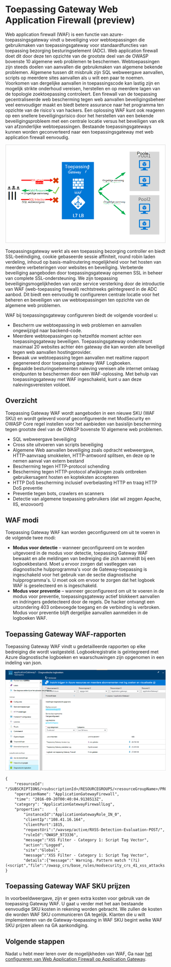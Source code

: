 <properties
   pageTitle="Inleiding tot Web Application Firewall (WAF) voor de toepassingsgateway | Microsoft Azure"
   description="Deze pagina bevat een overzicht van Web Application Firewall (WAF) voor de Gateway-toepassing "
   documentationCenter="na"
   services="application-gateway"
   authors="amsriva"
   manager="rossort"
   editor="amsriva"/>
<tags
   ms.service="application-gateway"
   ms.devlang="na"
   ms.topic="hero-article"
   ms.tgt_pltfrm="na"
   ms.workload="infrastructure-services"
   ms.date="10/25/2016"
   ms.author="amsriva"/>

# <a name="application-gateway-web-application-firewall-preview"></a>Toepassing Gateway Web Application Firewall (preview)

Web application firewall (WAF) is een functie van azure-toepassingsgateway vindt u beveiliging voor webtoepassingen die gebruikmaken van toepassingsgateway voor standaardfuncties van toepassing bezorging besturingselement (ADC). Web application firewall doet dit door deze ten opzichte van de grootste deel van de OWASP bovenste 10 algemene web problemen te beschermen. Webtoepassingen zijn steeds doelen van aanvallen die gebruikmaken van algemene bekende problemen. Algemene tussen dit misbruik zijn SQL webweergave aanvallen, scripts op meerdere sites aanvallen als u wilt een paar te noemen. Voorkomen van dergelijke aanvallen in toepassingscode kan lastig zijn en mogelijk strikte onderhoud vereisen, herstellen en op meerdere lagen van de topologie zoektoepassing controleert. Een firewall van de toepassing gecentraliseerde web bescherming tegen web aanvallen beveiligingsbeheer veel eenvoudiger maakt en biedt betere assurance naar het programma ten opzichte van de risico's van hackers. Een oplossing WAF kunt ook reageren op een snellere beveiligingsrisico door het herstellen van een bekende beveiligingsprobleem met een centrale locatie versus het beveiligen van elk van afzonderlijke webtoepassingen. Bestaande toepassingsgateways kunnen worden geconverteerd naar een toepassingsgateway met web application firewall eenvoudig.

![imageURLroute](./media/application-gateway-webapplicationfirewall-overview/WAF1.png)

Toepassingsgateway werkt als een toepassing bezorging controller en biedt SSL-beëindiging, cookie gebaseerde sessie affiniteit, round robin laden verdeling, inhoud op basis-mailroutering mogelijkheid voor het hosten van meerdere verbeteringen voor websites en beveiliging. Verbeterde beveiliging aangeboden door toepassingsgateway opnemen SSL in beheer van complete SSL-ondersteuning. We zijn toepassing beveiligingsmogelijkheden van onze service versterking door de introductie van WAF (web-toepassing firewall) rechtstreeks geïntegreerd in de ADC aanbod. Dit biedt een eenvoudig te configureren centrale locatie voor het beheren en beveiligen van uw webtoepassingen ten opzichte van de algemene web problemen.

WAF bij toepassingsgateway configureren biedt de volgende voordeel u:

- Bescherm uw webtoepassing in web problemen en aanvallen ongewijzigd naar backend-code.
- Meerdere webtoepassingen op hetzelfde moment achter een toepassingsgateway beveiligen. Toepassingsgateway ondersteunt maximaal 20 websites achter één gateway die kan worden alle beveiligd tegen web aanvallen hostingprovider.
- Bewaak uw webtoepassing tegen aanvallen met realtime rapport gegenereerd door toepassing gateway WAF Logboeken.
- Bepaalde besturingselementen naleving vereisen alle internet omlaag eindpunten te beschermen door een WAF-oplossing. Met behulp van toepassingsgateway met WAF ingeschakeld, kunt u aan deze nalevingsvereisten voldoet.

## <a name="overview"></a>Overzicht

Toepassing Gateway WAF wordt aangeboden in een nieuwe SKU (WAF SKU) en wordt geleverd vooraf geconfigureerde met ModSecurity en OWASP Core regel instellen voor het aanbieden van basislijn bescherming tegen grootste deel van de OWASP bovenste 10 algemene web problemen.

- SQL webweergave beveiliging
- Cross site uitvoeren van scripts beveiliging
- Algemene Web aanvallen beveiliging zoals opdracht webweergave, HTTP-aanvraag smokkelen, HTTP-antwoord splitsen, en deze op te nemen aanval van extern bestand
- Bescherming tegen HTTP-protocol schending
- Bescherming tegen HTTP-protocol afwijkingen zoals ontbreken gebruikersagent hosten en kopteksten accepteren
- HTTP DoS bescherming inclusief overbelasting HTTP en traag HTTP DoS preventie
- Preventie tegen bots, crawlers en scanners
- Detectie van algemene toepassing gebruikers (dat wil zeggen Apache, IIS, enzovoort)

## <a name="waf-modes"></a>WAF modi

Toepassing Gateway WAF kan worden geconfigureerd om uit te voeren in de volgende twee modi:

- **Modus voor detectie** – wanneer geconfigureerd om te worden uitgevoerd in de modus voor detectie, toepassing Gateway WAF bewaakt en alle meldingen van bedreiging die zich aanmeldt bij een logboekbestand. Moet u ervoor zorgen dat vastleggen van diagnostische hulpprogramma's voor de Gateway-toepassing is ingeschakeld voor het gebruik van de sectie diagnostische hulpprogramma's. U moet ook om ervoor te zorgen dat het logboek WAF is geselecteerd en is ingeschakeld.
- **Modus voor preventie** – wanneer geconfigureerd om uit te voeren in de modus voor preventie, toepassingsgateway actief blokkeert aanvallen en indringers gedetecteerd door de regels. De hacker ontvangt een uitzondering 403 onbevoegde toegang en de verbinding is verbroken. Modus voor preventie blijft dergelijke aanvallen aanmelden in de logboeken WAF.

## <a name="application-gateway-waf-reports"></a>Toepassing Gateway WAF-rapporten

Toepassing Gateway WAF vindt u gedetailleerde rapporten op elke bedreiging die wordt vastgesteld. Logboekregistratie is geïntegreerd met Azure diagnostische logboeken en waarschuwingen zijn opgenomen in een indeling van json.

![imageURLroute](./media/application-gateway-webapplicationfirewall-overview/waf2.png)

    {
        "resourceId": "/SUBSCRIPTIONS/<subscriptionId>/RESOURCEGROUPS/<resourceGroupName>/PROVIDERS/MICROSOFT.NETWORK/APPLICATIONGATEWAYS/<applicationGatewayName>",
        "operationName": "ApplicationGatewayFirewall",
        "time": "2016-09-20T00:40:04.9138513Z",
        "category": "ApplicationGatewayFirewallLog",
        "properties":     {
            "instanceId":"ApplicationGatewayRole_IN_0",
            "clientIp":"108.41.16.164",
            "clientPort":1815,
            "requestUri":"/wavsep/active/RXSS-Detection-Evaluation-POST/",
            "ruleId":"OWASP_973336",
            "message":"XSS Filter - Category 1: Script Tag Vector",
            "action":"Logged",
            "site":"Global",
            "message":"XSS Filter - Category 1: Script Tag Vector",
            "details":{"message":" Warning. Pattern match "(?i)(<script","file":"/owasp_crs/base_rules/modsecurity_crs_41_xss_attacks.conf","line":"14"}}
    }

## <a name="application-gateway-waf-sku-pricing"></a>Toepassing Gateway WAF SKU prijzen

In voorbeeldweergave, zijn er geen extra kosten voor gebruik van de toepassing Gateway WAF. U gaat u verder met het aan bestaande eenvoudige SKU kosten in rekening worden gebracht. We zullen de kosten die worden WAF SKU communiceren GA tegelijk. Klanten die u wilt implementeren van de Gateway-toepassing in WAF SKU begint welke WAF SKU prijzen alleen na GA aankondiging.

## <a name="next-steps"></a>Volgende stappen

Nadat u hebt meer leren over de mogelijkheden van WAF, Ga naar [het configureren van Web Application Firewall op Application Gateway](application-gateway-web-application-firewall-portal.md).
